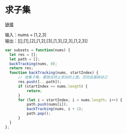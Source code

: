 # 求子集

[链接](https://leetcode.cn/problems/subsets/description/)   


输入：nums = [1,2,3]  
输出：[[],[1],[2],[1,2],[3],[1,3],[2,3],[1,2,3]]   

```js
var subsets = function(nums) {
  let res = [];
  let path = [];
  backTracking(nums, 0);
  return res;
  function backTracking(nums, startIndex) {
      // 收集子集，要放在终止添加的上面，否则会漏掉自己
      res.push([...path]);
      if (startIndex >= nums.length) {
          return;
      } 
      for (let i = startIndex; i < nums.length; i++) {
          path.push(nums[i]);
          backTracking(nums, i + 1);
          path.pop();
      }
  }
};
```